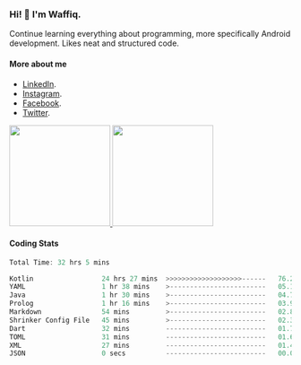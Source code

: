 ### Hi! 👋 I'm Waffiq.

Continue learning everything about programming, more specifically Android development. Likes neat and structured code.

#### More about me 
- [LinkedIn](https://www.linkedin.com/in/waffiqaziz/).
- [Instagram](https://www.instagram.com/waffiqaziz/).
- [Facebook](https://web.facebook.com/WaffiqAziz/).
- [Twitter](https://twitter.com/AzizWaffiq).

<p align="left">
<a href="https://github.com/waffiqaziz">
  <img height="180em" src="https://github-readme-stats-eight-theta.vercel.app/api?username=waffiqaziz&show_icons=true&theme=algolia&include_all_commits=true&count_private=true"/>
  <img height="180em" src="https://github-readme-stats-eight-theta.vercel.app/api/top-langs/?username=waffiqaziz&layout=compact&langs_count=8&theme=algolia"/>
</a>
</p>

#### Coding Stats
<!--START_SECTION:waka-->

```rust
Total Time: 32 hrs 5 mins

Kotlin                 24 hrs 27 mins  >>>>>>>>>>>>>>>>>>>------   76.22 %
YAML                   1 hr 38 mins    >------------------------   05.11 %
Java                   1 hr 30 mins    >------------------------   04.70 %
Prolog                 1 hr 16 mins    >------------------------   03.98 %
Markdown               54 mins         >------------------------   02.83 %
Shrinker Config File   45 mins         >------------------------   02.34 %
Dart                   32 mins         -------------------------   01.71 %
TOML                   31 mins         -------------------------   01.64 %
XML                    27 mins         -------------------------   01.45 %
JSON                   0 secs          -------------------------   00.01 %
```

<!--END_SECTION:waka-->
